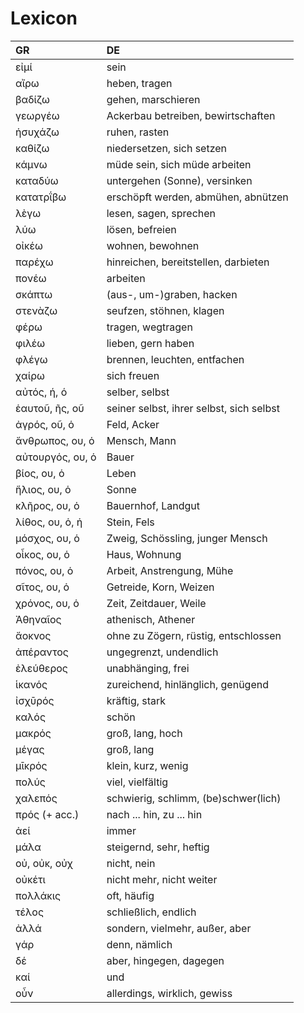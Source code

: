 # Lexicon

| GR               | DE                                       |
| :--------------- | :--------------------------------------- |
| εἰμί             | sein                                     |
| αἴρω             | heben, tragen                            |
| βαδίζω           | gehen, marschieren                       |
| γεωργέω          | Ackerbau betreiben, bewirtschaften       |
| ἡσυχάζω          | ruhen, rasten                            |
| καθίζω           | niedersetzen, sich setzen                |
| κάμνω            | müde sein, sich müde arbeiten            |
| καταδύω          | untergehen (Sonne), versinken            |
| κατατρΐβω        | erschöpft werden, abmühen, abnützen      |
| λὲγω             | lesen, sagen, sprechen                   |
| λύω              | lösen, befreien                          |
| οἰκέω            | wohnen, bewohnen                         |
| παρέχω           | hinreichen, bereitstellen, darbieten     |
| πονέω            | arbeiten                                 |
| σκάπτω           | (aus-, um-)graben, hacken                |
| στενὰζω          | seufzen, stöhnen, klagen                 |
| φέρω             | tragen, wegtragen                        |
| φιλέω            | lieben, gern haben                       |
| φλέγω            | brennen, leuchten, entfachen             |
| χαίρω            | sich freuen                              |
| αὐτός, ή, ό      | selber, selbst                           |
| ἑαυτοῦ, ῆς, οῦ   | seiner selbst, ihrer selbst, sich selbst |
| ἀγρός, οῦ, ὁ     | Feld, Acker                              |
| ἄνθρωπος, ου, ὁ  | Mensch, Mann                             |
| αὐτουργός, ου, ὁ | Bauer                                    |
| βίος, ου, ὁ      | Leben                                    |
| ἥλιος, ου, ὁ     | Sonne                                    |
| κλῆρος, ου, ὁ    | Bauernhof, Landgut                       |
| λίθος, ου, ὁ, ἡ  | Stein, Fels                              |
| μόσχος, ου, ὁ    | Zweig, Schössling, junger Mensch         |
| οἶκος, ου, ὁ     | Haus, Wohnung                            |
| πόνος, ου, ὁ     | Arbeit, Anstrengung, Mühe                |
| σῖτος, ου, ὁ     | Getreide, Korn, Weizen                   |
| χρόνος, ου, ὁ    | Zeit, Zeitdauer, Weile                   |
| Ἀθηναῖος         | athenisch, Athener                       |
| ἄοκνος           | ohne zu Zögern, rüstig, entschlossen     |
| ἀπέραντος        | ungegrenzt, undendlich                   |
| ἐλεύθερος        | unabhänging, frei                        |
| ἱκανός           | zureichend, hinlänglich, genügend        |
| ἰσχῡρός          | kräftig, stark                           |
| καλός            | schön                                    |
| μακρός           | groß, lang, hoch                         |
| μέγας            | groß, lang                               |
| μῑκρός           | klein, kurz, wenig                       |
| πολύς            | viel, vielfältig                         |
| χαλεπός          | schwierig, schlimm, (be)schwer(lich)     |
| πρός (+ acc.)    | nach ... hin, zu ... hin                 |
| ἀεί              | immer                                    |
| μάλα             | steigernd, sehr, heftig                  |
| οὐ, οὐκ, οὐχ     | nicht, nein                              |
| οὐκέτι           | nicht mehr, nicht weiter                 |
| πολλάκις         | oft, häufig                              |
| τέλος            | schließlich, endlich                     |
| ἀλλά             | sondern, vielmehr, außer, aber           |
| γάρ              | denn, nämlich                            |
| δέ               | aber, hingegen, dagegen                  |
| καί              | und                                      |
| οὖν              | allerdings, wirklich, gewiss             |
